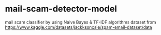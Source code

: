 # mail-scam-detector-model
mail scam classifier by using Naive Bayes &amp; TF-IDF algorithms 
dataset from https://www.kaggle.com/datasets/jackksoncsie/spam-email-dataset/data
